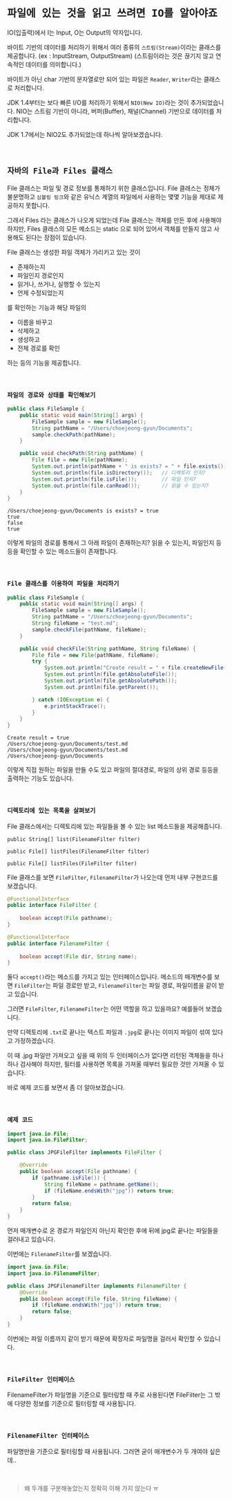 # `파일에 있는 것을 읽고 쓰려면 IO를 알아야죠`

IO(입출력)에서 I는 Input, O는 Output의 약자입니다. 

바이트 기반의 데이터를 처리하기 위해서 여러 종류의 `스트림(Stream)`이라는 클래스를 제공합니다. (ex : InputStream, OutputStream)
(스트림이라는 것은 끊기지 않고 연속적인 데이터를 의미합니다.)

바이트가 아닌 char 기반의 문자열로만 되어 있는 파일은 `Reader`, `Writer`라는 클래스로 처리합니다.   

JDK 1.4부터는 보다 빠른 I/O를 처리하기 위해서 `NIO(New IO)`라는 것이 추가되었습니다. NIO는 스트림 기반이 아니라, 버퍼(Buffer), 채널(Channel) 기반으로 데이터를 처리합니다. 

JDK 1.7에서는 NIO2도 추가되었는데 하나씩 알아보겠습니다. 

<br>

## `자바의 File과 Files 클래스`

File 클래스는 파일 및 경로 정보를 통제하기 위한 클래스입니다. File 클래스는 정체가 불분명하고 `심볼링 링크`와 같은 유닉스 계열의 파일에서 사용하는 몇몇 기능을 제대로 제공하지 못합니다. 

그래서 Files 라는 클래스가 나오게 되었는데 File 클래스는 객체를 만든 후에 사용해야 하지만, Files 클래스의 모든 메소드는 static 으로 되어 있어서 객체를 만들지 않고 사용해도 된다는 장점이 있습니다. 

File 클래스는 생성한 파일 객체가 가리키고 있는 것이

- 존재하는지
- 파일인지 경로인지
- 읽거나, 쓰거나, 실행할 수 있는지
- 언제 수정되었는지

를 확인하는 기능과 해당 파일의 

- 이름을 바꾸고
- 삭제하고
- 생성하고
- 전체 경로를 확인

하는 등의 기능을 제공합니다. 

<br>

### `파일의 경로와 상태를 확인해보기`

```java
public class FileSample {
    public static void main(String[] args) {
        FileSample sample = new FileSample();
        String pathName = "/Users/choejeong-gyun/Documents";
        sample.checkPath(pathName);
    }

    public void checkPath(String pathName) {
        File file = new File(pathName);
        System.out.println(pathName + " is exists? = " + file.exists());
        System.out.println(file.isDirectory());   // 디렉토리 인지?
        System.out.println(file.isFile());        // 파일 인지?
        System.out.println(file.canRead());       // 읽을 수 있는지?
    }
}
```
```
/Users/choejeong-gyun/Documents is exists? = true
true
false
true
```

이렇게 파일의 경로를 통해서 그 아래 파일이 존재하는지? 읽을 수 있는지, 파일인지 등등을 확인할 수 있는 메소드들이 존재합니다. 

<br>

### `File 클래스를 이용하여 파일을 처리하기`

```java
public class FileSample {
    public static void main(String[] args) {
        FileSample sample = new FileSample();
        String pathName = "/Users/choejeong-gyun/Documents";
        String fileName = "test.md";
        sample.checkFile(pathName, fileName);
    }

    public void checkFile(String pathName, String fileName) {
        File file = new File(pathName, fileName);
        try {
            System.out.println("Create result = " + file.createNewFile());  
            System.out.println(file.getAbsoluteFile());
            System.out.println(file.getAbsolutePath());
            System.out.println(file.getParent());

        } catch (IOException e) {
            e.printStackTrace();
        }
    }
}
```
```
Create result = true
/Users/choejeong-gyun/Documents/test.md
/Users/choejeong-gyun/Documents/test.md
/Users/choejeong-gyun/Documents
```

이렇게 직접 원하는 파일을 만들 수도 있고 파일의 절대경로, 파일의 상위 경로 등등을 출력하는 기능도 있습니다. 

<br>

### `디렉토리에 있는 목록을 살펴보기`

File 클래스에서는 디렉토리에 있는 파일들을 볼 수 있는 list 메소드들을 제공해줍니다. 

```
public String[] list(FilenameFilter filter) 
 
public File[] listFiles(FilenameFilter filter) 

public File[] listFiles(FileFilter filter)
```

File 클래스를 보면 `FileFilter`, `FilenameFilter`가 나오는데 먼저 내부 구현코드를 보겠습니다. 

```java
@FunctionalInterface
public interface FileFilter {
   
    boolean accept(File pathname);
}
```
```java
@FunctionalInterface
public interface FilenameFilter {
    
    boolean accept(File dir, String name);
}
```

둘다 `accept()`라는 메소드를 가지고 있는 인터페이스입니다. 메소드의 매개변수를 보면 `FileFilter`는 파일 경로만 받고, `FilenameFilter`는 파일 경로, 파일이름을 같이 받고 있습니다. 

그러면 `FileFilter`, `FilenameFilter`는 어떤 역할을 하고 있을까요? 예를들어 보겠습니다. 

만약 디렉토리에 `.txt`로 끝나는 텍스트 파일과 `.jpg`로 끝나는 이미지 파일이 섞여 있다고 가정하겠습니다. 

이 때 .jpg 파일만 가져오고 싶을 때 위의 두 인터페이스가 없다면 리턴된 객체들을 하나하나 검사해야 하지만, 필터를 사용하면 목록을 가져올 때부터 필요한 것만 가져올 수 있습니다. 

바로 예제 코드를 보면서 좀 더 알아보겠습니다. 

<br>

### `예제 코드`

```java
import java.io.File;
import java.io.FileFilter;

public class JPGFileFilter implements FileFilter {

    @Override
    public boolean accept(File pathname) {
        if (pathname.isFile()) {
            String fileName = pathname.getName();
            if (fileName.endsWith("jpg")) return true;
        }
        return false;
    }
}
```

먼저 매개변수로 온 경로가 파일인지 아닌지 확인한 후에 뒤에 jpg로 끝나는 파일들을 걸러내고 있습니다. 

이번에는 `FilenameFilter`를 보겠습니다. 

```java
import java.io.File;
import java.io.FilenameFilter;

public class JPGFilenameFilter implements FilenameFilter {
    @Override
    public boolean accept(File file, String fileName) {
        if (fileName.endsWith("jpg")) return true;
        return false;
    }
}
```

이번에는 파일 이름까지 같이 받기 때문에 확장자로 파일명을 걸러서 확인할 수 있습니다. 

<br>

### `FileFilter 인터페이스`

FilenameFilter가 파일명을 기준으로 필터링할 때 주로 사용된다면 FileFilter는 그 밖에 다양한 정보를 기준으로 필터링할 때 사용됩니다. 

<br>

### `FilenameFilter 인터페이스`

파일명만을 기준으로 필터링할 때 사용됩니다. 그러면 굳이 매개변수가 두 개여야 싶은데.. 

<br>

> 왜 두개를 구분해놓았는지 정확히 이해 가지 않는다 ㅠ


